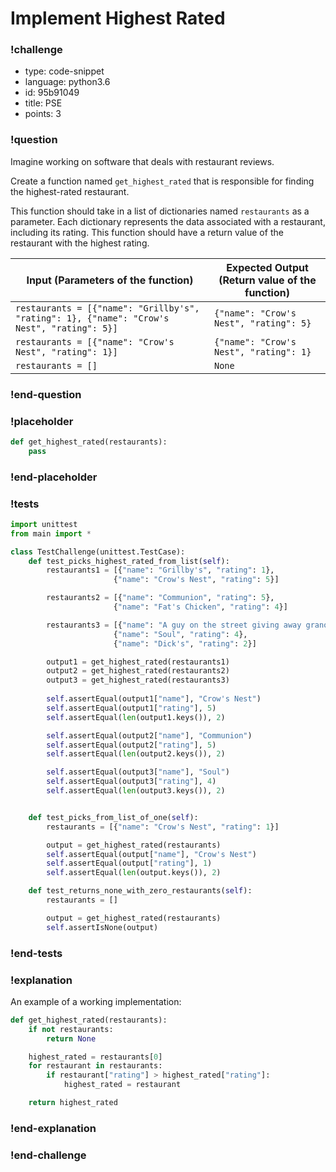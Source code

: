 # Implement Highest Rated

<!-- prettier-ignore-start -->
### !challenge
* type: code-snippet
* language: python3.6
* id: 95b91049
* title: PSE
* points: 3
### !question

Imagine working on software that deals with restaurant reviews.

Create a function named `get_highest_rated` that is responsible for finding the highest-rated restaurant.

This function should take in a list of dictionaries named `restaurants` as a parameter. Each dictionary represents the data associated with a restaurant, including its rating. This function should have a return value of the restaurant with the highest rating.

<!--- ***Remember to Update this in highest-rated.md if it's changed here -->

| Input (Parameters of the function)                                           | Expected Output (Return value of the function) |
| ---------------------------------------------------------------------------- | ---------------------------------------------- |
| `restaurants = [{"name": "Grillby's", "rating": 1}, {"name": "Crow's Nest", "rating": 5}]` | `{"name": "Crow's Nest", "rating": 5}`         |
| `restaurants = [{"name": "Crow's Nest", "rating": 1}]`                                     | `{"name": "Crow's Nest", "rating": 1}`         |
| `restaurants = []`                                                                         | `None`                                         |

### !end-question
### !placeholder

```python
def get_highest_rated(restaurants):
    pass
```
### !end-placeholder
### !tests
```python
import unittest
from main import *

class TestChallenge(unittest.TestCase):
    def test_picks_highest_rated_from_list(self):
        restaurants1 = [{"name": "Grillby's", "rating": 1},
                       {"name": "Crow's Nest", "rating": 5}]

        restaurants2 = [{"name": "Communion", "rating": 5},
                       {"name": "Fat's Chicken", "rating": 4}]

        restaurants3 = [{"name": "A guy on the street giving away granola bars", "rating": 1},
                       {"name": "Soul", "rating": 4},
                       {"name": "Dick's", "rating": 2}]

        output1 = get_highest_rated(restaurants1)
        output2 = get_highest_rated(restaurants2)
        output3 = get_highest_rated(restaurants3)
         
        self.assertEqual(output1["name"], "Crow's Nest")
        self.assertEqual(output1["rating"], 5)
        self.assertEqual(len(output1.keys()), 2)

        self.assertEqual(output2["name"], "Communion")
        self.assertEqual(output2["rating"], 5)
        self.assertEqual(len(output2.keys()), 2)

        self.assertEqual(output3["name"], "Soul")
        self.assertEqual(output3["rating"], 4)
        self.assertEqual(len(output3.keys()), 2)


    def test_picks_from_list_of_one(self):
        restaurants = [{"name": "Crow's Nest", "rating": 1}]

        output = get_highest_rated(restaurants)
        self.assertEqual(output["name"], "Crow's Nest")
        self.assertEqual(output["rating"], 1)
        self.assertEqual(len(output.keys()), 2)

    def test_returns_none_with_zero_restaurants(self):
        restaurants = []

        output = get_highest_rated(restaurants)
        self.assertIsNone(output)
```
### !end-tests
### !explanation

An example of a working implementation:

```python
def get_highest_rated(restaurants):
    if not restaurants:
        return None

    highest_rated = restaurants[0]
    for restaurant in restaurants:
        if restaurant["rating"] > highest_rated["rating"]:
            highest_rated = restaurant

    return highest_rated
```

### !end-explanation
### !end-challenge
<!-- prettier-ignore-end -->
